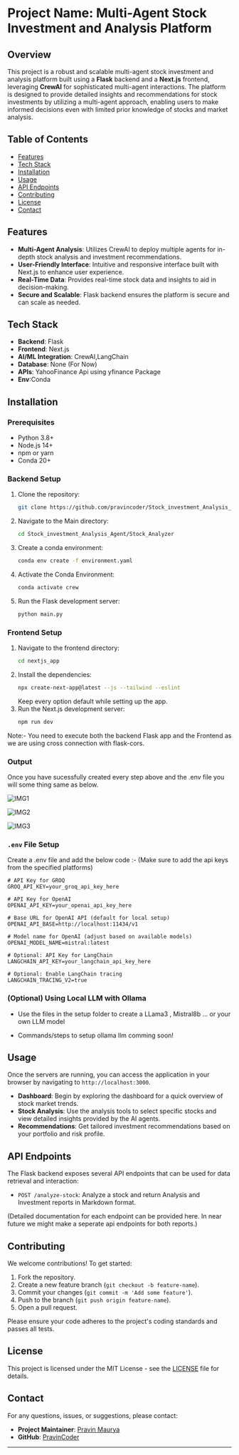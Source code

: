 
# Project Name: Multi-Agent Stock Investment and Analysis Platform

## Overview

This project is a robust and scalable multi-agent stock investment and analysis platform built using a **Flask** backend and a **Next.js** frontend, leveraging **CrewAI** for sophisticated multi-agent interactions. The platform is designed to provide detailed insights and recommendations for stock investments by utilizing a multi-agent approach, enabling users to make informed decisions even with limited prior knowledge of stocks and market analysis.

## Table of Contents

- [Features](#features)
- [Tech Stack](#tech-stack)
- [Installation](#installation)
- [Usage](#usage)
- [API Endpoints](#api-endpoints)
- [Contributing](#contributing)
- [License](#license)
- [Contact](#contact)

## Features

- **Multi-Agent Analysis**: Utilizes CrewAI to deploy multiple agents for in-depth stock analysis and investment recommendations.
- **User-Friendly Interface**: Intuitive and responsive interface built with Next.js to enhance user experience.
- **Real-Time Data**: Provides real-time stock data and insights to aid in decision-making.
- **Secure and Scalable**: Flask backend ensures the platform is secure and can scale as needed.

## Tech Stack

- **Backend**: Flask
- **Frontend**: Next.js
- **AI/ML Integration**: CrewAI,LangChain
- **Database**: None (For Now)
- **APIs**: YahooFinance Api using yfinance Package
- **Env**:Conda

## Installation

### Prerequisites

- Python 3.8+
- Node.js 14+
- npm or yarn
- Conda 20+

### Backend Setup

1. Clone the repository:
   ```bash
   git clone https://github.com/pravincoder/Stock_investment_Analysis_Agent.git
   ```
2. Navigate to the Main directory:
   ```bash
   cd Stock_investment_Analysis_Agent/Stock_Analyzer
   ```
3. Create  a conda environment:
   ```bash
   conda env create -f environment.yaml
   ```
4. Activate the Conda Environment:
   ```bash
   conda activate crew
   ```
5. Run the Flask development server:
   ```bash
   python main.py
   ```

### Frontend Setup

1. Navigate to the frontend directory:
   ```bash
   cd nextjs_app
   ```
2. Install the dependencies:
   ```bash
   npx create-next-app@latest --js --tailwind --eslint
   ```
   Keep every option default while setting up the app.
3. Run the Next.js development server:
   ```bash
   npm run dev
   ```
Note:- You need to execute both the backend Flask app and the Frontend as we are using cross connection with flask-cors.

### Output

Once you have sucessfully created every step above and the .env file you will some thing same as below.

![IMG1](https://github.com/pravincoder/Stock_investment_Analysis_Crew/blob/main/assets/screenshots/HOMEPAGE.PNG)


![IMG2](https://github.com/pravincoder/Stock_investment_Analysis_Crew/blob/main/assets/screenshots/ANALYSIS_REPORT.PNG)


![IMG3](https://github.com/pravincoder/Stock_investment_Analysis_Crew/blob/main/assets/screenshots/INVESTMENT_REPORT.PNG)

### `.env` File Setup
Create  a .env file and add the below code :- (Make sure to add the api keys from the specified platforms)
```dotenv
# API Key for GROQ
GROQ_API_KEY=your_groq_api_key_here

# API Key for OpenAI
OPENAI_API_KEY=your_openai_api_key_here

# Base URL for OpenAI API (default for local setup)
OPENAI_API_BASE=http://localhost:11434/v1

# Model name for OpenAI (adjust based on available models)
OPENAI_MODEL_NAME=mistral:latest

# Optional: API Key for LangChain
LANGCHAIN_API_KEY=your_langchain_api_key_here

# Optional: Enable LangChain tracing
LANGCHAIN_TRACING_V2=true
```

### (Optional) Using Local LLM with Ollama
- Use the  files in the setup folder to create a LLama3 , Mistral8b ... or your own LLM model 

- Commands/steps to setup ollama llm comming soon!

## Usage

Once the servers are running, you can access the application in your browser by navigating to `http://localhost:3000`. 

- **Dashboard**: Begin by exploring the dashboard for a quick overview of stock market trends.
- **Stock Analysis**: Use the analysis tools to select specific stocks and view detailed insights provided by the AI agents.
- **Recommendations**: Get tailored investment recommendations based on your portfolio and risk profile.

## API Endpoints

The Flask backend exposes several API endpoints that can be used for data retrieval and interaction:


- `POST /analyze-stock`: Analyze a stock and return Analysis and Investment reports in Markdown format.


  
(Detailed documentation for each endpoint can be provided here. In near future we might make a seperate api endpoints for both reports.)

## Contributing

We welcome contributions! To get started:

1. Fork the repository.
2. Create a new feature branch (`git checkout -b feature-name`).
3. Commit your changes (`git commit -m 'Add some feature'`).
4. Push to the branch (`git push origin feature-name`).
5. Open a pull request.

Please ensure your code adheres to the project's coding standards and passes all tests.

## License

This project is licensed under the MIT License - see the [LICENSE](LICENSE) file for details.

## Contact

For any questions, issues, or suggestions, please contact:

- **Project Maintainer**: [Pravin Maurya](mailto:pravincoder@gmail.com)
- **GitHub**: [PravinCoder](https://github.com/pravincoder)

---
